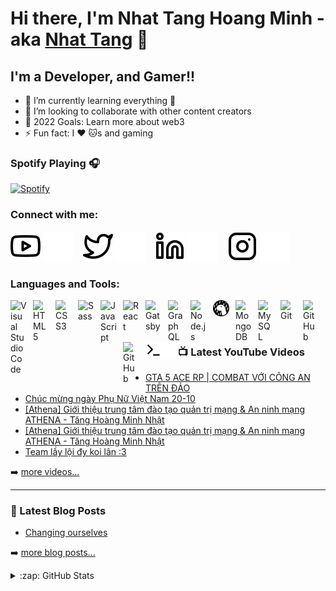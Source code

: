 # Hi there, I'm Nhat Tang Hoang Minh - aka [Nhat Tang][youtube] 👋 


## I'm a Developer, and Gamer!!


- 🌱 I’m currently learning everything 🤣
- 👯 I’m looking to collaborate with other content creators
- 🥅 2022 Goals: Learn more about web3
- ⚡ Fun fact: I :heart: :cat:s and gaming


### Spotify Playing 🎧

[![Spotify](https://novatorem-nhattang99.vercel.app/api/spotify/view?uid=31ag3rmv5pjomcr2xmv36rktz2s4&cover_image=true&theme=novatorem&bar_color=b17e4e&bar_color_cover=true)](https://open.spotify.com/user/31ag3rmv5pjomcr2xmv36rktz2s4)



### Connect with me:

[![website](./img/youtube-light.svg)](https://www.youtube.com/channel/UC5Liv9ZJCgG0wlc5ri69wzA/videos#gh-light-mode-only)
[![website](./img/youtube-dark.svg)](https://www.youtube.com/channel/UC5Liv9ZJCgG0wlc5ri69wzA/videos#gh-dark-mode-only)
&nbsp;&nbsp;
[![website](./img/twitter-light.svg)](https://twitter.com/NhatTang9#gh-light-mode-only)
[![website](./img/twitter-dark.svg)](https://twitter.com/NhatTang9#gh-dark-mode-only)
&nbsp;&nbsp;
[![website](./img/linkedin-light.svg)](https://www.linkedin.com/in/nhat-tang-b9b175223/#gh-light-mode-only)
[![website](./img/linkedin-dark.svg)](https://www.linkedin.com/in/nhat-tang-b9b175223/#gh-dark-mode-only)
&nbsp;&nbsp;
[![website](./img/instagram-light.svg)](https://www.instagram.com/minhnhat_th/#gh-light-mode-only)
[![website](./img/instagram-dark.svg)](https://www.instagram.com/minhnhat_th/#gh-dark-mode-only)

### Languages and Tools:

[<img align="left" alt="Visual Studio Code" width="26px" src="https://cdn.jsdelivr.net/gh/devicons/devicon/icons/vscode/vscode-original.svg" style="padding-right:10px;" />][webdevplaylist]
[<img align="left" alt="HTML5" width="26px" src="https://cdn.jsdelivr.net/gh/devicons/devicon/icons/html5/html5-original.svg" style="padding-right:10px;" />][webdevplaylist]
[<img align="left" alt="CSS3" width="26px" src="https://cdn.jsdelivr.net/gh/devicons/devicon/icons/css3/css3-original.svg" style="padding-right:10px;" />][cssplaylist]
[<img align="left" alt="Sass" width="26px" src="https://cdn.jsdelivr.net/gh/devicons/devicon/icons/sass/sass-original.svg" style="padding-right:10px;" />][cssplaylist]
[<img align="left" alt="JavaScript" width="26px" src="https://cdn.jsdelivr.net/gh/devicons/devicon/icons/javascript/javascript-original.svg" style="padding-right:10px;" />][jsplaylist]
[<img align="left" alt="React" width="26px" src="https://cdn.jsdelivr.net/gh/devicons/devicon/icons/react/react-original.svg" style="padding-right:10px;" />][reactplaylist]
[<img align="left" alt="Gatsby" width="26px" src="https://cdn.jsdelivr.net/gh/devicons/devicon/icons/gatsby/gatsby-original.svg" style="padding-right:10px;" />][webdevplaylist]
[<img align="left" alt="GraphQL" width="26px" src="https://cdn.jsdelivr.net/gh/devicons/devicon/icons/graphql/graphql-plain.svg" style="padding-right:10px;" />][webdevplaylist]
[<img align="left" alt="Node.js" width="26px" src="https://cdn.jsdelivr.net/gh/devicons/devicon/icons/nodejs/nodejs-original.svg" style="padding-right:10px;" />][webdevplaylist]
[<img align="left" alt="Deno" width="26px" src="./img/deno-light.svg" style="padding-right:10px;" />][webdevplaylist]
[<img align="left" alt="MongoDB" width="26px" src="https://cdn.jsdelivr.net/gh/devicons/devicon/icons/mongodb/mongodb-original.svg" style="padding-right:10px;" />][webdevplaylist]
[<img align="left" alt="MySQL" width="26px" src="https://cdn.jsdelivr.net/gh/devicons/devicon/icons/mysql/mysql-original.svg" style="padding-right:10px;" />][webdevplaylist]
[<img align="left" alt="Git" width="26px" src="https://cdn.jsdelivr.net/gh/devicons/devicon/icons/git/git-original.svg" style="padding-right:10px;" />][webdevplaylist]
[<img align="left" alt="GitHub" width="26px" src="https://user-images.githubusercontent.com/3369400/139447912-e0f43f33-6d9f-45f8-be46-2df5bbc91289.png" style="padding-right:10px;" />](https://www.youtube.com/playlist?list=PLkwxH9e_vrAJ0WbEsFA9W3I1W-g_BTsbt#gh-dark-mode-only)
[<img align="left" alt="GitHub" width="26px" src="https://user-images.githubusercontent.com/3369400/139448065-39a229ba-4b06-434b-bc67-616e2ed80c8f.png" style="padding-right:10px;" />](https://www.youtube.com/playlist?list=PLkwxH9e_vrAJ0WbEsFA9W3I1W-g_BTsbt#gh-light-mode-only)
[<img align="left" alt="Terminal" width="26px" src="./img/terminal-light.svg" />](https://www.youtube.com/playlist?list=PLkwxH9e_vrAJ0WbEsFA9W3I1W-g_BTsbt#gh-light-mode-only)
[<img align="left" alt="Terminal" width="26px" src="./img/terminal-dark.svg" />](https://www.youtube.com/playlist?list=PLkwxH9e_vrAJ0WbEsFA9W3I1W-g_BTsbt#gh-dark-mode-only)

<br />
<br />

---

### 📺 Latest YouTube Videos

<!-- YOUTUBE:START -->
- [GTA 5 ACE RP | COMBAT VỚI CÔNG AN TRÊN ĐẢO](https://www.youtube.com/watch?v=Ix7raaalG_Q)
- [Chúc mừng ngày Phụ Nữ Việt Nam 20-10](https://www.youtube.com/watch?v=XoGfQBsKidU)
- [[Athena] Giới thiệu trung tâm đào tạo quản trị mạng &amp; An ninh mạng ATHENA - Tăng Hoàng Minh Nhật](https://www.youtube.com/watch?v=c4u5LG-DkEc)
- [[Athena] Giới thiệu trung tâm đào tạo quản trị mạng &amp; An ninh mạng ATHENA - Tăng Hoàng Minh Nhật](https://www.youtube.com/watch?v=Cv1P8WnwsaA)
- [Team lầy lội đy koi lân :3](https://www.youtube.com/watch?v=Ed20NWvenVo)
<!-- YOUTUBE:END -->

➡️ [more videos...](https://www.youtube.com/channel/UC5Liv9ZJCgG0wlc5ri69wzA/videos)

---

### 📕 Latest Blog Posts

<!-- BLOG-POST-LIST:START -->
- [Changing ourselves](https://dev.to/nhattang99/changing-ourselves-4id5)
<!-- BLOG-POST-LIST:END -->

➡️ [more blog posts...](https://www.facebook.com/minhnhat.th/)


<details>
  <summary>:zap: GitHub Stats</summary>

  <img align="left" alt="NHATTANG99's GitHub Stats" src="https://github-readme-stats.vercel.app/api?username=NHATTANG99&show_icons=true&hide_border=false&title_color=ff652f&icon_color=FFE400&bg_color=09131B&text_color=ffffff&border_color=0c1a25" />

</details>

<!-- [website]: https://codeSTACKr.com -->
[course]: http://vsCodeHero.com
[twitter]: https://twitter.com/NhatTang9
[youtube]: https://www.youtube.com/channel/UC5Liv9ZJCgG0wlc5ri69wzA
[instagram]: https://www.instagram.com/minhnhat_th/
[linkedin]: https://www.linkedin.com/in/nhat-tang-b9b175223/
[webdevplaylist]: https://www.youtube.com/playlist?list=PLkwxH9e_vrAJ0WbEsFA9W3I1W-g_BTsbt
[jsplaylist]: https://www.youtube.com/playlist?list=PLkwxH9e_vrALRJKu7wfXby3MKeflhTu6B
[cssplaylist]: https://www.youtube.com/playlist?list=PLkwxH9e_vrALSdvZuEh6gqQdmDoDIoqz4
[reactplaylist]: https://www.youtube.com/playlist?list=PLkwxH9e_vrAK4TdffpxKY3QGyHCpxFcQ0
